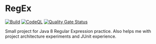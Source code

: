 # RegEx
[![Build](https://github.com/RickHeadle/RegEx/actions/workflows/build.yml/badge.svg)](https://github.com/RickHeadle/RegEx/actions/workflows/build.yml)
[![CodeQL](https://github.com/RickHeadle/RegEx/actions/workflows/codeql-analysis.yml/badge.svg?branch=master&event=push)](https://github.com/RickHeadle/RegEx/actions/workflows/codeql-analysis.yml)
[![Quality Gate Status](https://sonarcloud.io/api/project_badges/measure?project=RickHeadle_RegEx&metric=alert_status)](https://sonarcloud.io/dashboard?id=RickHeadle_RegEx)

Small project for Java 8 Regular Expression practice.
Also helps me with project architecture experiments and JUnit experience.
